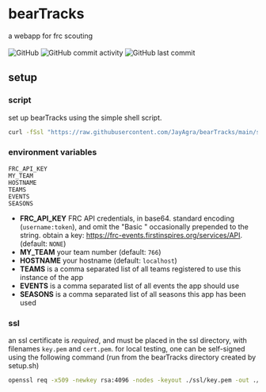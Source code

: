 # bearTracks
a webapp for frc scouting<br><br>
![GitHub](https://img.shields.io/github/license/JayAgra/bearTracks) ![GitHub commit activity](https://img.shields.io/github/commit-activity/y/jayagra/bearTracks) ![GitHub last commit](https://img.shields.io/github/last-commit/jayagra/bearTracks)

## setup
### script
set up bearTracks using the simple shell script.
```sh
curl -fSsl "https://raw.githubusercontent.com/JayAgra/bearTracks/main/setup.sh" | sudo sh
```
### environment variables
```
FRC_API_KEY
MY_TEAM
HOSTNAME
TEAMS
EVENTS
SEASONS
```
+ **FRC_API_KEY** FRC API credentials, in base64. standard encoding (`username:token`), and omit the "Basic " occasionally prepended to the string. obtain a key: https://frc-events.firstinspires.org/services/API. (default: `NONE`)<br>
+ **MY_TEAM** your team number (default: `766`)<br>
+ **HOSTNAME** your hostname (default: `localhost`)<br>
+ **TEAMS** is a comma separated list of all teams registered to use this instance of the app<br>
+ **EVENTS** is a comma separated list of all events the app should use<br>
+ **SEASONS** is a comma separated list of all seasons this app has been used
### ssl
an ssl certificate is *required*, and must be placed in the ssl directory, with filenames `key.pem` and `cert.pem`. for local testing, one can be self-signed using the following command (run from the bearTracks directory created by setup.sh)
```sh
openssl req -x509 -newkey rsa:4096 -nodes -keyout ./ssl/key.pem -out ./ssl/cert.pem -days 365 -subj '/CN=localhost'
```
